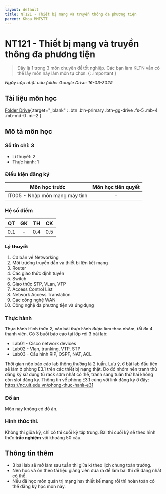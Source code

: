 ```yaml
---
layout: default
title: NT121 - Thiết bị mạng và truyền thông đa phương tiện
parent: Khoa MMT&TT
---
```


# NT121 - Thiết bị mạng và truyền thông đa phương tiện

> Đây là 1 trong 3 môn chuyên đề tốt nghiệp. Các bạn làm KLTN vẫn có thể lấy môn này làm môn tự chọn.
{: .important }



*Ngày cập nhật của folder Google Drive: 16-03-2025*
## Tài liệu môn học

[Folder Drive](https://drive.google.com/drive/folders/1CyntDxXOXxVr97V6fnd6qCqemIF8i7l3){:target="_blank" : .btn .btn-primary .btn-gg-drive .fs-5 .mb-4 .mb-md-0 .mr-2 }

## Mô tả môn học

### Số tín chỉ: 3
- Lí thuyết: 2
- Thực hành: 1

### Điều kiện đăng ký

| Môn học trước | Môn học tiên quyết |  
|------|-----|  
| <center>IT005 - Nhập môn mạng máy tính</center> | <center>-</center> |  

### Hệ số điểm

| QT   | GK  | TH  | CK  |  
|------|-----|-----|-----|  
| <center>0.1</center> | <center>-</center> | <center>0.4</center> | <center>0.5</center> |  

### Lý thuyết

1. Cơ bản về Networking
2. Môi trường truyền dẫn và thiết bị liên kết mạng
3. Router
4. Các giao thức định tuyến
5. Switch
6. Giao thức STP, VLan, VTP
7. Access Control List
8. Network Access Translation
9. Các công nghệ WAN
10. Công nghệ đa phương tiện và ứng dụng

### Thực hành

Thực hành Hình thức 2, các bài thực hành được làm theo nhóm, tối đa 4 thành viên.
Có 3 buổi báo cáo tại lớp với 3 bài lab:

- Lab01 - Cisco network devices
- Lab02 - Vlan, trunking, VTP, STP
- Lab03 - Cấu hình RIP, OSPF, NAT, ACL

Thời gian nộp báo cáo lab thông thường là 2 tuần. Lưu ý, ở bài lab đầu tiên sẽ làm ở phòng E3.1 trên các thiết bị mạng thật. Do đó nhóm nên tranh thủ đăng ký sử dụng tủ rack sớm nhất có thể, tránh sang tuần thứ hai không còn slot đăng ký. 
Thông tin về phòng E3.1 cùng với link đăng ký ở đây: https://nc.uit.edu.vn/phong-thuc-hanh-e31

### Đồ án

Môn này không có đồ án.

### Hình thức thi.

Không thi giữa kỳ, chỉ có thi cuối kỳ tập trung.
Bài thi cuối kỳ sẽ theo hình thức **trắc nghiệm** với khoảng 50 câu.

## Thông tin thêm

- 3 bài lab sẽ mở làm sau tuần thi giữa kì theo lịch chung toàn trường.
- Nên học và ôn theo tài liệu giảng viên đưa ra để làm bài thi dễ dàng nhất có thể.
- Nếu đã học môn quản trị mạng hay thiết kế mạng rồi thì hoàn toàn có thể đăng ký học môn này.
